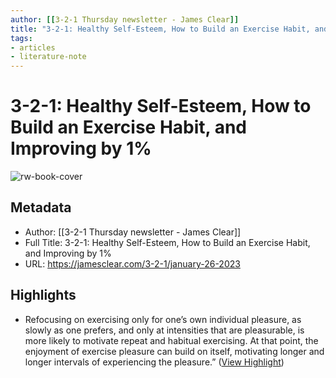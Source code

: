 ```yaml
---
author: [[3-2-1 Thursday newsletter - James Clear]]
title: "3-2-1: Healthy Self-Esteem, How to Build an Exercise Habit, and Improving by 1%"
tags: 
- articles
- literature-note
---
```

# 3-2-1: Healthy Self-Esteem, How to Build an Exercise Habit, and Improving by 1%

![rw-book-cover](https://jamesclear.com/wp-content/uploads/2020/11/cropped-icon-270x270.png)

## Metadata
- Author: [[3-2-1 Thursday newsletter - James Clear]]
- Full Title: 3-2-1: Healthy Self-Esteem, How to Build an Exercise Habit, and Improving by 1%
- URL: https://jamesclear.com/3-2-1/january-26-2023

## Highlights
- Refocusing on exercising only for one’s own individual pleasure, as slowly as one prefers, and only at intensities that are pleasurable, is more likely to motivate repeat and habitual exercising. At that point, the enjoyment of exercise pleasure can build on itself, motivating longer and longer intervals of experiencing the pleasure.” ([View Highlight](https://read.readwise.io/read/01gqvyk8zyavkgpah8tj9s8ck9))
